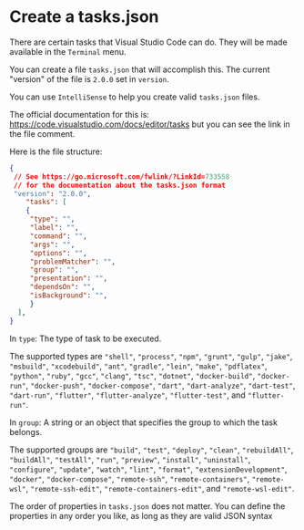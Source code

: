# Create a tasks.json

There are certain tasks that Visual Studio Code can do.  They will be made available in the `Terminal` menu.

You can create a file `tasks.json` that will accomplish this.  The current "version" of the file is `2.0.0` set in `version`.

You can use `IntelliSense` to help you create valid `tasks.json` files.

The official documentation for this is: <https://code.visualstudio.com/docs/editor/tasks> but you can see the link in the file comment.

Here is the file structure:

```json
{
 // See https://go.microsoft.com/fwlink/?LinkId=733558
 // for the documentation about the tasks.json format
 "version": "2.0.0",
    "tasks": [
    {
     "type": "",
     "label": "",
     "command": "",
     "args": "",
     "options": "",
     "problemMatcher": "",
     "group": "",
     "presentation": "",
     "dependsOn": "",
     "isBackground": "",
     }
  ],
}
```

In `type`: The type of task to be executed. 

The supported types are `"shell"`, `"process"`, `"npm"`, `"grunt"`, `"gulp"`, `"jake"`, `"msbuild"`, `"xcodebuild"`, `"ant"`, `"gradle"`, `"lein"`, `"make"`, `"pdflatex"`, `"python"`, `"ruby"`, `"gcc"`, `"clang"`, `"tsc"`, `"dotnet"`, `"docker-build"`, `"docker-run"`, `"docker-push"`, `"docker-compose"`, `"dart"`, `"dart-analyze"`, `"dart-test"`, `"dart-run"`, `"flutter"`, `"flutter-analyze"`, `"flutter-test"`, and `"flutter-run"`.

In `group`: A string or an object that specifies the group to which the task belongs.

The supported groups are `"build"`, `"test"`, `"deploy"`, `"clean"`, `"rebuildAll"`, `"buildAll"`, `"testAll"`, `"run"`, `"preview"`, `"install"`, `"uninstall"`, `"configure"`, `"update"`, `"watch"`, `"lint"`, `"format"`, `"extensionDevelopment"`, `"docker"`, `"docker-compose"`, `"remote-ssh"`, `"remote-containers"`, `"remote-wsl"`, `"remote-ssh-edit"`, `"remote-containers-edit"`, and `"remote-wsl-edit"`.

The order of properties in `tasks.json` does not matter. You can define the properties in any order you like, as long as they are valid JSON syntax